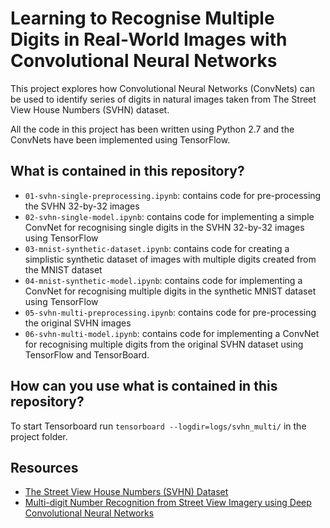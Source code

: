 # Learning to Recognise Multiple Digits in Real-World Images with Convolutional Neural Networks

This project explores how Convolutional Neural Networks (ConvNets) can be used to identify series of digits in natural images taken from The Street View House Numbers (SVHN) dataset.

All the code in this project has been written using Python 2.7 and the ConvNets have been implemented using TensorFlow.

## What is contained in this repository?

* ```01-svhn-single-preprocessing.ipynb```: contains code for pre-processing the SVHN 32-by-32 images
* ```02-svhn-single-model.ipynb```: contains code for implementing a simple ConvNet for recognising single digits in the SVHN 32-by-32 images using TensorFlow
* ```03-mnist-synthetic-dataset.ipynb```: contains code for creating a simplistic synthetic dataset of images with multiple digits created from the MNIST dataset
* ```04-mnist-synthetic-model.ipynb```: contains code for implementing a ConvNet for recognising multiple digits in the synthetic MNIST dataset using TensorFlow
* ```05-svhn-multi-preprocessing.ipynb```: contains code for pre-processing the original SVHN images
* ```06-svhn-multi-model.ipynb```: contains code for implementing a ConvNet for recognising multiple digits from the original SVHN dataset using TensorFlow and TensorBoard.

## How can you use what is contained in this repository?

To start Tensorboard run ```tensorboard --logdir=logs/svhn_multi/``` in the project folder.

## Resources

* [The Street View House Numbers (SVHN) Dataset](http://ufldl.stanford.edu/housenumbers/)
* [Multi-digit Number Recognition from Street View Imagery using Deep Convolutional Neural Networks](https://static.googleusercontent.com/media/research.google.com/en//pubs/archive/42241.pdf)
